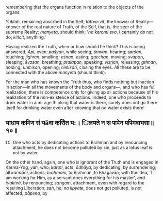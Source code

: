 remembering that the organs function in relation to the objects of the organs.

*Yuktah*, remaining absorbed in the Self; *tattva-vit*, the knower of Reality—knower of the real nature of Truth, of the Self, that is, the seer of the supreme Reality; *manyeta*, should think; '*na karomi eva*, I certainly do not do; *kiñcit*, anything.'

Having realized the Truth, when or how should he think? This is being answered; *Api*, even; *paśyan*, while seeing; *śrnvan*, hearing; *sprśan*, touching; *jighran*, smelling; *aśnan*, eating; *gacchan*, moving; *svapan*, sleeping; *śvasan*, breathing; *pralapan*, speaking; *visrjan*, releasing; *grhnan*, holding; *unmisan*, opening; *nimisan*, closing the eyes. All these are to be connected with the above *manyeta* (should think).

For the man who has known the Truth thus, who finds nothing but inaction in action—in all the movements of the body and organs—, and who has full realization, there is competence only for giving up all actions because of his realization of the non-existence of actions. Indeed, one who proceeds to drink water in a mirage thinking that water is there, surely does not go there itself for drinking water even after knowing that no water exists there!

## याधाय कमिण सं य**ä**वा करोित य:। िलयते न स पापेन पपिमवाभसा॥१०॥

10. One who acts by dedicating actions to Brahman and by renouncing attachment, he does not become polluted by sin, just as a lotus leaf is not by water.

On the other hand, again, one who is ignorant of the Truth and is engaged in Karma-Yog, *yah*, who; *karoti*, acts; *ādhāya*, by dedicating, by surrendering; all *karmāni*, actions; *brahmani*, to Brahman, to Bhagavān; with the idea, 'I am working for Him, as a servant does everything for his master', and *tyaktvā*, by renouncing; *sangam*, attachment, even with regard to the resulting Liberation; *sah*, he; *na lipyate*, does not get polluted, is not affected; *pāpena*, by